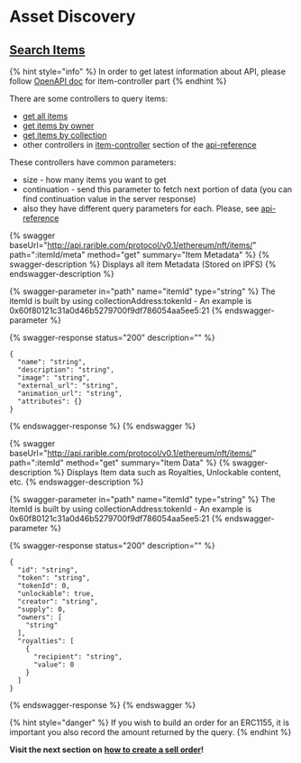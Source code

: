 # Asset Discovery

## [Search Items](https://api-staging.rarible.com/protocol/ethereum/nft/indexer/v0.1/swagger/webjars/swagger-ui/index.html?configUrl=/protocol/ethereum/nft/indexer/v0.1/swagger/v3/api-docs/swagger-config#/item-controller/searchItems)

{% hint style="info" %}
In order to get latest information about API, please follow [OpenAPI doc](https://api-reference.rarible.com/#tag/item-controller) for item-controller part
{% endhint %}

There are some controllers to query items:

* [get all items](https://api-reference.rarible.com/#operation/getAllItems)
* [get items by owner](https://api-reference.rarible.com/#operation/getItemsByOwner)
* [get items by collection](https://api-reference.rarible.com/#operation/getItemsByCollection)
* other controllers in [item-controller](https://api-reference.rarible.com/#tag/item-controller) section of the [api-reference](https://api-reference.rarible.com)

These controllers have common parameters:

* size - how many items you want to get
* continuation - send this parameter to fetch next portion of data (you can find continuation value in the server response)
* also they have different query parameters for each. Please, see [api-reference](https://api-reference.rarible.com)

{% swagger baseUrl="http://api.rarible.com/protocol/v0.1/ethereum/nft/items/" path=":itemId/meta" method="get" summary="Item Metadata" %}
{% swagger-description %}
Displays all item Metadata (Stored on IPFS)
{% endswagger-description %}

{% swagger-parameter in="path" name="itemId" type="string" %}
The itemId is built by using collectionAddress:tokenId - An example is 0x60f80121c31a0d46b5279700f9df786054aa5ee5:21
{% endswagger-parameter %}

{% swagger-response status="200" description="" %}
```
{
  "name": "string",
  "description": "string",
  "image": "string",
  "external_url": "string",
  "animation_url": "string",
  "attributes": {}
}
```
{% endswagger-response %}
{% endswagger %}

{% swagger baseUrl="http://api.rarible.com/protocol/v0.1/ethereum/nft/items/" path=":itemId" method="get" summary="Item Data" %}
{% swagger-description %}
Displays Item data such as Royalties, Unlockable content, etc.
{% endswagger-description %}

{% swagger-parameter in="path" name="itemId" type="string" %}
The itemId is built by using collectionAddress:tokenId - An example is 0x60f80121c31a0d46b5279700f9df786054aa5ee5:21
{% endswagger-parameter %}

{% swagger-response status="200" description="" %}
```
{
  "id": "string",
  "token": "string",
  "tokenId": 0,
  "unlockable": true,
  "creator": "string",
  "supply": 0,
  "owners": [
    "string"
  ],
  "royalties": [
    {
      "recipient": "string",
      "value": 0
    }
  ]
}
```
{% endswagger-response %}
{% endswagger %}

{% hint style="danger" %}
If you wish to build an order for an ERC1155, it is important you also record the amount returned by the query.
{% endhint %}

**Visit the next section on** [**how to create a sell order**](../exchange/creating-a-sell-order.md)**!**
